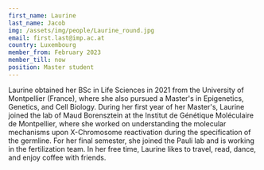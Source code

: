 ```yaml
---
first_name: Laurine
last_name: Jacob
img: /assets/img/people/Laurine_round.jpg
email: first.last@imp.ac.at
country: Luxembourg
member_from: February 2023
member_till: now
position: Master student
---
```

Laurine obtained her BSc in Life Sciences in 2021 from the University of Montpellier (France), where she also pursued a Master's in Epigenetics, Genetics, and Cell Biology. During her first year of her Master's, Laurine joined the lab of Maud Borensztein at the Institut de Génétique Moléculaire de Montpellier, where she worked on understanding the molecular mechanisms upon X-Chromosome reactivation during the specification of the germline. For her final semester, she joined the Pauli lab and is working in the fertilization team. In her free time, Laurine likes to travel, read, dance, and enjoy coffee with friends. 

